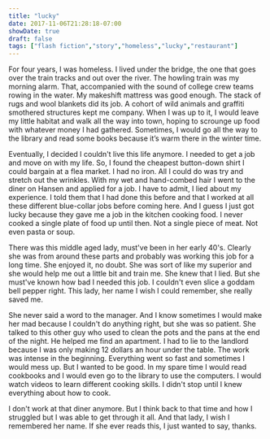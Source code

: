 ```yaml
---
title: "lucky"
date: 2017-11-06T21:28:18-07:00
showDate: true
draft: false
tags: ["flash fiction","story","homeless","lucky","restaurant"]
---
```

For four years, I was homeless. I lived under the bridge, the one that goes over the train tracks and out over the river. The howling train was my morning alarm. That, accompanied with the sound of college crew teams rowing in the water.
My makeshift mattress was good enough. The stack of rugs and wool blankets did its job. A cohort of wild animals and graffiti smothered structures kept me company. When I was up to it, I would leave my little habitat and walk all the way into town, hoping to scrounge up food with whatever money I had gathered. Sometimes, I would go all the way to the library and read some books because it’s warm there in the winter time.

Eventually, I decided I couldn't live this life anymore. I needed to get a job and move on with my life. So, I found the cheapest button-down shirt I could bargain at a flea market. I had no iron. All I could do was try and stretch out the wrinkles. With my wet and hand-combed hair I went to the diner on Hansen and applied for a job.
I have to admit, I lied about my experience. I told them that I had done this before and that I worked at all these different blue-collar jobs before coming here. And I guess I just got lucky because they gave me a job in the kitchen cooking food.
I never cooked a single plate of food up until then. Not a single piece of meat. Not even pasta or soup.

There was this middle aged lady, must've been in her early 40's. Clearly she was from around these parts and probably was working this job for a long time. She enjoyed it, no doubt. She was sort of like my superior and she would help me out a little bit and train me. She knew that I lied. But she must've known how bad I needed this job. I couldn't even slice a goddam bell pepper right. This lady, her name I wish I could remember, she really saved me.

She never said a word to the manager. And I know sometimes I would make her mad because I couldn't do anything right, but she was so patient. She talked to this other guy who used to clean the pots and the pans at the end of the night. He helped me find an apartment. I had to lie to the landlord because I was only making 12 dollars an hour under the table. The work was intense in the beginning. Everything went so fast and sometimes I would mess up. But I wanted to be good. In my spare time I would read cookbooks and I would even go to the library to use the computers. I would watch videos to learn different cooking skills. I didn't stop until I knew everything about how to cook.

I don't work at that diner anymore. But I think back to that time and how I struggled but I was able to get through it all. And that lady, I wish I remembered her name. If she ever reads this, I just wanted to say, thanks.
